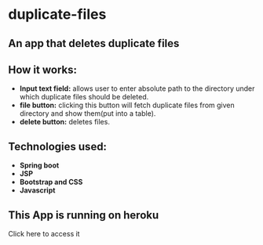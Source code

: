 # duplicate-files

## An app that deletes duplicate files

## How it works:
* **Input text field:** allows user to enter absolute path to the directory under which duplicate files should be deleted.
* **file button:** clicking this button will fetch duplicate files from given directory and show them(put into a table).
* **delete button:** deletes files.

## Technologies used:
* **Spring boot**
* **JSP**
* **Bootstrap and CSS**
* **Javascript**

## This App is running on heroku
<a herf="https://duplicate-files.herokuapp.com/"> Click here to access it </a>



